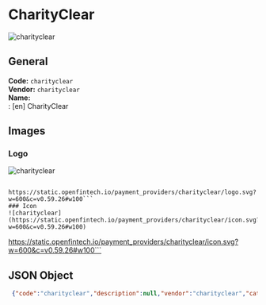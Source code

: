 # CharityClear 
![charityclear](https://static.openfintech.io/payment_providers/charityclear/logo.svg?w=600&c=v0.59.26#w100)  
## General 
**Code:** `charityclear`  
**Vendor:** `charityclear`  
**Name:**  
:	[en] CharityClear  
## Images 
### Logo 
![charityclear](https://static.openfintech.io/payment_providers/charityclear/logo.svg?w=600&c=v0.59.26#w100)  
```
 https://static.openfintech.io/payment_providers/charityclear/logo.svg?w=600&c=v0.59.26#w100```  
### Icon 
![charityclear](https://static.openfintech.io/payment_providers/charityclear/icon.svg?w=600&c=v0.59.26#w100)  
```
 https://static.openfintech.io/payment_providers/charityclear/icon.svg?w=600&c=v0.59.26#w100```  
## JSON Object 
```json
 {"code":"charityclear","description":null,"vendor":"charityclear","categories":null,"countries":null,"payment_method":null,"payout_method":null,"metadata":{"about_payments_code":"charityclear"},"name":{"en":"CharityClear"}}```  
